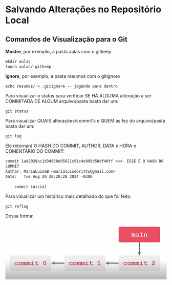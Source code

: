 # Salvando Alterações no Repositório Local

## Comandos de Visualização para o Git
**Mostre**, por exemplo, a pasta aulas com o gitkeep

``` 
mkdir aulas
touch aulas/.gitkeep
```

**Ignore**, por exemplo, a pasta resumos com o gitignore

```
echo resumos/ > .gitignore -- jogando para dentro
```

Para visualizar o status para verificar SE HÁ ALGUMA alteração a ser COMMITADA DE ALGUM arquivo/pasta basta dar um:
```
git status
```

Para visualizar QUAIS alterações/commit's e QUEM as fez do arquivo/pasta basta dar um:
```
git log
```

Ele retornará O HASH DO COMMIT, AUTHOR, DATA e HORA e COMENTÁRIO DO COMMIT:
```
commit 1ad2029ac1d34950e95621c91c4e999d58df40ff <<<- ESSE É O HASH DO COMMIT
Author: MariaLuiseB <marialuisebritto@gmail.com>
Date:   Tue Aug 20 20:20:28 2024 -0300

    commit inicial
```

Para visualizar um histórico mais detalhado do que foi feito:
``` 
git reflog
```
Dessa forma:
![alt text](image.png)